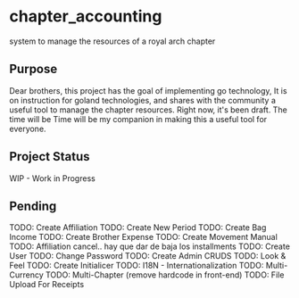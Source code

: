 # chapter_accounting

system to manage the resources of a royal arch chapter

## Purpose 

Dear brothers, this project has the goal of implementing go technology,
It is on instruction for goland technologies,
and shares with the community a useful tool to manage the chapter resources.
Right now, it's been draft.
The time will be
Time will be my companion in making this a useful tool for everyone.

## Project Status

WIP - Work in Progress

## Pending

TODO: Create Affiliation
TODO: Create New Period
TODO: Create Bag Income
TODO: Create Brother Expense
TODO: Create Movement Manual
TODO: Affiliation cancel.. hay que dar de baja  los installments
TODO: Create User
TODO: Change Password
TODO: Create Admin CRUDS
TODO: Look & Feel
TODO: Create Initialicer
TODO: I18N  - Internationalization
TODO: Multi-Currency
TODO: Multi-Chapter (remove hardcode in front-end)
TODO: File Upload For Receipts
